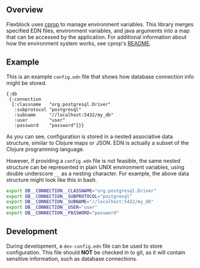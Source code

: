 ## Overview

Flexblock uses [cprop](https://github.com/tolitius/cprop) to manage
environment variables. This library merges specified EDN files,
environment variables, and java arguments into a map that can be
accessed by the application. For additional information about how the
environment system works, see cprop's
[README](https://github.com/tolitius/cprop/blob/master/README.md).

## Example

This is an example `config.edn` file that shows how database
connection info might be stored.

```edn
{:db
 {:connection
  {:classname   "org.postgresql.Driver"
   :subprotocol "postgresql"
   :subname     "//localhost:5432/my_db"
   :user        "user"
   :password    "password"}}}
```

As you can see, configuration is stored in a nested associative data
structure, similar to Clojure maps or JSON. EDN is actually a subset
of the Clojure programming language.

However, if providing a `config.edn` file is not feasible, the same
nested structure can be represented in plain UNIX environment
variables, using double underscore `__` as a nesting character. For
example, the above data structure might look like this in bash.

```bash
export DB__CONNECTION__CLASSNAME="org.postgresql.Driver"
export DB__CONNECTION__SUBPROTOCOL="postgresql"
export DB__CONNECTION__SUBNAME="//localhost:5432/my_db"
export DB__CONNECTION__USER="user"
export DB__CONNECTION__PASSWORD="password"
```

## Development

During development, a `dev-config.edn` file can be used to store
configuration. This file should **NOT** be checked in to git, as it
will contain sensitive information, such as database connections.
